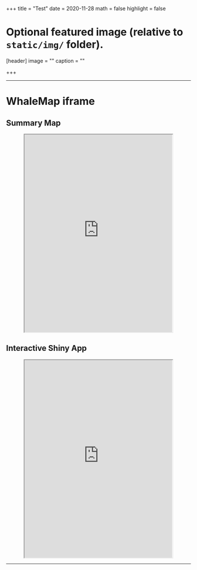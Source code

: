 +++
title = "Test"
date = 2020-11-28
math = false
highlight = false

# Optional featured image (relative to `static/img/` folder).
[header]
image = ""
caption = ""

+++

***

# WhaleMap iframe

## Summary Map

<div align="center">
  <iframe src="https://whalemap.ocean.dal.ca/server_index/whalemap.html" width="80%" height="540"></iframe>
</div>

## Interactive Shiny App

<div align="center">
  <iframe src="https://whalemap.ocean.dal.ca/WhaleMap/" width="80%" height="540"></iframe>
</div>

***